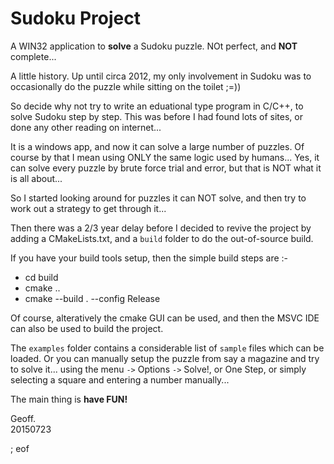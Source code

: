 # Sudoku Project

A WIN32 application to **solve** a Sudoku puzzle. NOt perfect, and **NOT** complete...

A little history. Up until circa 2012, my only involvement in Sudoku was to occasionally do the puzzle while sitting on the toilet ;=))

So decide why not try to write an eduational type program in C/C++, to solve Sudoku step by step. This was before I had found lots of sites, or done any other reading on internet...

It is a windows app, and now it can solve a large number of puzzles. Of course by that I mean using ONLY the same logic used by humans... Yes, it can solve every puzzle by brute force trial and error, but that is NOT what it is all about...

So I started looking around for puzzles it can NOT solve, and then try to work out a strategy to get through it...

Then there was a 2/3 year delay before I decided to revive the project by adding a CMakeLists.txt, and a `build` folder to do the out-of-source build.

If you have your build tools setup, then the simple build steps are :-

 - cd build
 - cmake ..
 - cmake --build . --config Release
 
Of course, alteratively the cmake GUI can be used, and then the MSVC IDE can also be used to build the project.

The `examples` folder contains a considerable list of `sample` files which can be loaded. Or you can manually setup the puzzle from say a magazine and try to solve it... using the menu `->` Options `->` Solve!, or One Step, or simply selecting a square and entering a number manually...

The main thing is **have FUN!**

Geoff.  
20150723

; eof
